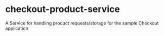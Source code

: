 # checkout-product-service
A Service for handling product requests/storage for the sample Checkout application
